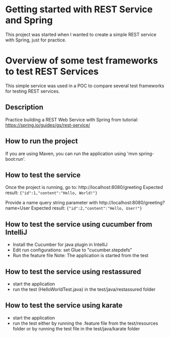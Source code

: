 # Getting started with REST Service and Spring
This project was started when I wanted to create a simple REST service with Spring, just for practice.
# Overview of some test frameworks to test REST Services
This simple service was used in a POC to compare several test frameworks for testing REST services.

## Description
Practice building a REST Web Service with Spring from tutorial:
https://spring.io/guides/gs/rest-service/

## How to run the project
If you are using Maven, you can run the application using 'mvn spring-boot:run'.

## How to test the service
Once the project is running, go to: http://localhost:8080/greeting
Expected result: `{"id":1,"content":"Hello, World!"}`

Provide a name query string parameter with http://localhost:8080/greeting?name=User
Expected result: `{"id":2,"content":"Hello, User!"}`

## How to test the service using cucumber from IntelliJ
* Install the Cucumber for java plugin in IntelliJ
* Edit run configurations: set Glue to "cucumber.stepdefs"
* Run the feature file
Note: The application is started from the test

## How to test the service using restassured
* start the application
* run the test (HelloWorldTest.java) in the test/java/restassured folder

## How to test the service using karate
* start the application
* run the test either by running the .feature file from the test/resources folder
or by running the test file in the test/java/karate folder
